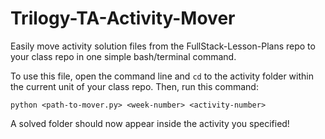 # Trilogy-TA-Activity-Mover
Easily move activity solution files from the FullStack-Lesson-Plans repo to your class repo in one simple bash/terminal command.

To use this file, open the command line and `cd` to the activity folder within the current unit of your class repo. Then, run this command:

`python <path-to-mover.py> <week-number> <activity-number>`

A solved folder should now appear inside the activity you specified!
